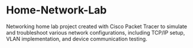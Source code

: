# Home-Network-Lab
Networking home lab project created with Cisco Packet Tracer to simulate and troubleshoot various network configurations, including TCP/IP setup, VLAN implementation, and device communication testing. 

